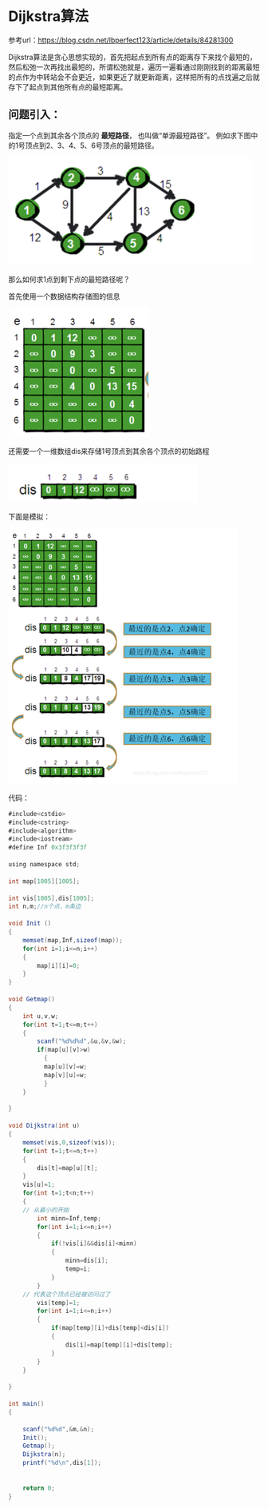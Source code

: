 # Dijkstra算法

参考url：https://blog.csdn.net/lbperfect123/article/details/84281300 

Dijkstra算法是贪心思想实现的，首先把起点到所有点的距离存下来找个最短的，然后松弛一次再找出最短的，所谓松弛就是，遍历一遍看通过刚刚找到的距离最短的点作为中转站会不会更近，如果更近了就更新距离，这样把所有的点找遍之后就存下了起点到其他所有点的最短距离。

## 问题引入：

指定一个点到其余各个顶点的 **最短路径**， 也叫做“单源最短路径”。 例如求下图中的1号顶点到2、3、4、5、6号顶点的最短路径。

<img src="./ds_images/image-20210802104727525.png" alt="image-20210802104727525" style="zoom:50%;" />

那么如何求1点到剩下点的最短路径呢？

首先使用一个数据结构存储图的信息

<img src="./ds_images/image-20210802104915668.png" alt="image-20210802104915668" style="zoom:50%;" />

还需要一个一维数组dis来存储1号顶点到其余各个顶点的初始路程

<img src="./ds_images/image-20210802105005515.png" alt="image-20210802105005515" style="zoom:50%;" />

下面是模拟：

<img src="./ds_images/image-20210802105157053.png" alt="image-20210802105157053" style="zoom:50%;" />

代码：

```java
#include<cstdio>
#include<cstring>
#include<algorithm>
#include<iostream>
#define Inf 0x3f3f3f3f
 
using namespace std;
 
int map[1005][1005];
 
int vis[1005],dis[1005];
int n,m;//n个点，m条边
 
void Init ()
{
	memset(map,Inf,sizeof(map));
	for(int i=1;i<=n;i++)
	{
		map[i][i]=0;
	}
}
 
void Getmap()
{
	int u,v,w;
    for(int t=1;t<=m;t++)
	{
	  	scanf("%d%d%d",&u,&v,&w);
	  	if(map[u][v]>w)
		  {
		  map[u][v]=w;
		  map[v][u]=w;
	      }
	}	
	
}
 
void Dijkstra(int u)
{
	memset(vis,0,sizeof(vis));
	for(int t=1;t<=n;t++)
	{
		dis[t]=map[u][t];
	}
	vis[u]=1;
	for(int t=1;t<n;t++)
	{
    // 从最小的开始
		int minn=Inf,temp;
		for(int i=1;i<=n;i++)
		{
			if(!vis[i]&&dis[i]<minn)
			{
				minn=dis[i];
				temp=i;
			}
		}
    // 代表这个顶点已经被访问过了
		vis[temp]=1;
		for(int i=1;i<=n;i++)
		{
			if(map[temp][i]+dis[temp]<dis[i])
			{
				dis[i]=map[temp][i]+dis[temp];
			}
		}
	}
	
}
 
int main()
{
	
	scanf("%d%d",&m,&n);
	Init();
	Getmap();
	Dijkstra(n);
	printf("%d\n",dis[1]);
	
	
	return 0;
}

```

